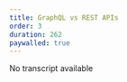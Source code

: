 ```yaml
---
title: GraphQL vs REST APIs 
order: 3
duration: 262
paywalled: true
---
```


No transcript available

